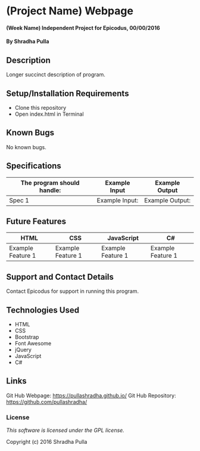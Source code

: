 # (Project Name) Webpage

#### (Week Name) Independent Project for Epicodus, 00/00/2016

#### By Shradha Pulla

## Description

Longer succinct description of program.

## Setup/Installation Requirements

* Clone this repository
* Open index.html in Terminal

## Known Bugs

No known bugs.

## Specifications

The program should handle: | Example Input | Example Output
----- | ----- | -----
Spec 1 | Example Input: | Example Output:

## Future Features

HTML | CSS | JavaScript | C#
----- | ----- | ----- | -----
Example Feature 1 | Example Feature 1 | Example Feature 1 | Example Feature 1

## Support and Contact Details

Contact Epicodus for support in running this program.

## Technologies Used

* HTML
* CSS
* Bootstrap
* Font Awesome
* jQuery
* JavaScript
* C#

## Links

Git Hub Webpage: https://pullashradha.github.io/
Git Hub Repository: https://github.com/pullashradha/

### License

*This software is licensed under the GPL license.*

Copyright (c) 2016 Shradha Pulla
